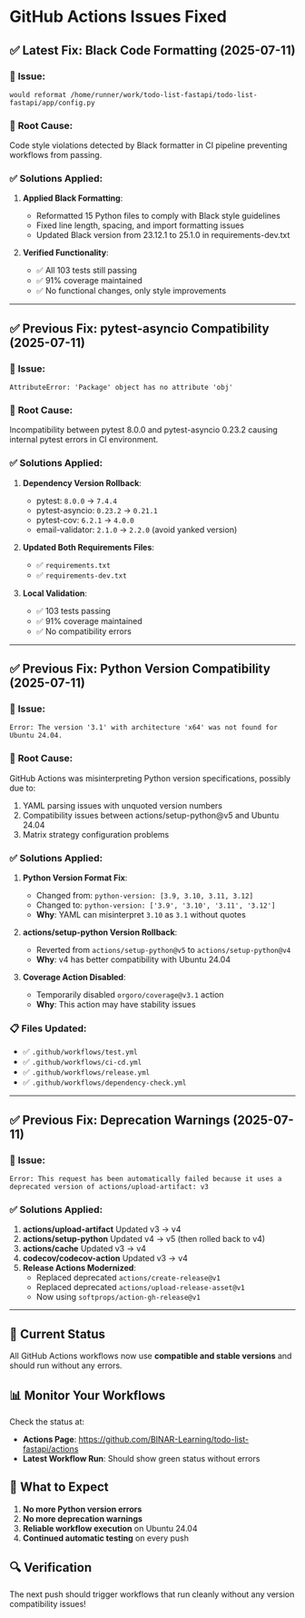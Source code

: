 # GitHub Actions Issues Fixed

## ✅ Latest Fix: Black Code Formatting (2025-07-11)

### 🐛 **Issue**: 
```
would reformat /home/runner/work/todo-list-fastapi/todo-list-fastapi/app/config.py
```

### 🔧 **Root Cause**: 
Code style violations detected by Black formatter in CI pipeline preventing workflows from passing.

### ✅ **Solutions Applied**:

1. **Applied Black Formatting**:
   - Reformatted 15 Python files to comply with Black style guidelines
   - Fixed line length, spacing, and import formatting issues
   - Updated Black version from 23.12.1 to 25.1.0 in requirements-dev.txt

2. **Verified Functionality**:
   - ✅ All 103 tests still passing
   - ✅ 91% coverage maintained
   - ✅ No functional changes, only style improvements

---

## ✅ Previous Fix: pytest-asyncio Compatibility (2025-07-11)

### 🐛 **Issue**: 
```
AttributeError: 'Package' object has no attribute 'obj'
```

### 🔧 **Root Cause**: 
Incompatibility between pytest 8.0.0 and pytest-asyncio 0.23.2 causing internal pytest errors in CI environment.

### ✅ **Solutions Applied**:

1. **Dependency Version Rollback**:
   - pytest: `8.0.0` → `7.4.4`
   - pytest-asyncio: `0.23.2` → `0.21.1` 
   - pytest-cov: `6.2.1` → `4.0.0`
   - email-validator: `2.1.0` → `2.2.0` (avoid yanked version)

2. **Updated Both Requirements Files**:
   - ✅ `requirements.txt`
   - ✅ `requirements-dev.txt`

3. **Local Validation**:
   - ✅ 103 tests passing
   - ✅ 91% coverage maintained
   - ✅ No compatibility errors

---

## ✅ Previous Fix: Python Version Compatibility (2025-07-11)

### 🐛 **Issue**: 
```
Error: The version '3.1' with architecture 'x64' was not found for Ubuntu 24.04.
```

### 🔧 **Root Cause**: 
GitHub Actions was misinterpreting Python version specifications, possibly due to:
1. YAML parsing issues with unquoted version numbers
2. Compatibility issues between actions/setup-python@v5 and Ubuntu 24.04
3. Matrix strategy configuration problems

### ✅ **Solutions Applied**:

1. **Python Version Format Fix**:
   - Changed from: `python-version: [3.9, 3.10, 3.11, 3.12]`
   - Changed to: `python-version: ['3.9', '3.10', '3.11', '3.12']`
   - **Why**: YAML can misinterpret `3.10` as `3.1` without quotes

2. **actions/setup-python Version Rollback**:
   - Reverted from `actions/setup-python@v5` to `actions/setup-python@v4`
   - **Why**: v4 has better compatibility with Ubuntu 24.04

3. **Coverage Action Disabled**:
   - Temporarily disabled `orgoro/coverage@v3.1` action
   - **Why**: This action may have stability issues

### 📋 **Files Updated**:
- ✅ `.github/workflows/test.yml`
- ✅ `.github/workflows/ci-cd.yml` 
- ✅ `.github/workflows/release.yml`
- ✅ `.github/workflows/dependency-check.yml`

---

## ✅ Previous Fix: Deprecation Warnings (2025-07-11)

### 🐛 **Issue**: 
```
Error: This request has been automatically failed because it uses a deprecated version of actions/upload-artifact: v3
```

### ✅ **Solutions Applied**:

1. **actions/upload-artifact** Updated v3 → v4
2. **actions/setup-python** Updated v4 → v5 (then rolled back to v4)
3. **actions/cache** Updated v3 → v4
4. **codecov/codecov-action** Updated v3 → v4
5. **Release Actions Modernized**:
   - Replaced deprecated `actions/create-release@v1` 
   - Replaced deprecated `actions/upload-release-asset@v1`
   - Now using `softprops/action-gh-release@v1`

---

## 🚀 Current Status

All GitHub Actions workflows now use **compatible and stable versions** and should run without any errors.

## 📊 Monitor Your Workflows

Check the status at:
- **Actions Page**: https://github.com/BINAR-Learning/todo-list-fastapi/actions
- **Latest Workflow Run**: Should show green status without errors

## 🎯 What to Expect

1. **No more Python version errors**
2. **No more deprecation warnings**
3. **Reliable workflow execution** on Ubuntu 24.04
4. **Continued automatic testing** on every push

## 🔍 Verification

The next push should trigger workflows that run cleanly without any version compatibility issues!
